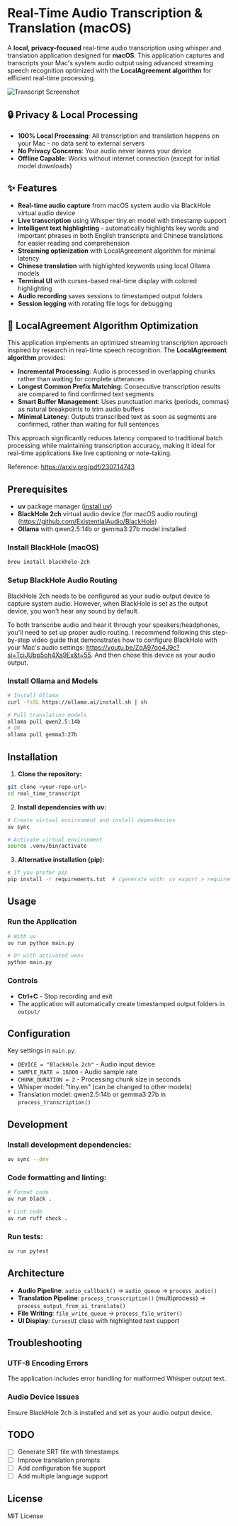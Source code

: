 # Real-Time Audio Transcription & Translation (macOS)

A **local, privacy-focused** real-time audio transcription using whisper and translation application designed for **macOS**. This application captures and transcripts your Mac's system audio output using advanced streaming speech recognition optimized with the **LocalAgreement algorithm** for efficient real-time processing.

![Transcript Screenshot](transcript.png)

## 🔒 Privacy & Local Processing

- **100% Local Processing**: All transcription and translation happens on your Mac - no data sent to external servers
- **No Privacy Concerns**: Your audio never leaves your device
- **Offline Capable**: Works without internet connection (except for initial model downloads)

## ✨ Features

- **Real-time audio capture** from macOS system audio via BlackHole virtual audio device
- **Live transcription** using Whisper tiny.en model with timestamp support
- **Intelligent text highlighting** - automatically highlights key words and important phrases in both English transcripts and Chinese translations for easier reading and comprehension
- **Streaming optimization** with LocalAgreement algorithm for minimal latency
- **Chinese translation** with highlighted keywords using local Ollama models
- **Terminal UI** with curses-based real-time display with colored highlighting
- **Audio recording** saves sessions to timestamped output folders
- **Session logging** with rotating file logs for debugging

## 🎯 LocalAgreement Algorithm Optimization

This application implements an optimized streaming transcription approach inspired by research in real-time speech recognition. The **LocalAgreement algorithm** provides:

- **Incremental Processing**: Audio is processed in overlapping chunks rather than waiting for complete utterances
- **Longest Common Prefix Matching**: Consecutive transcription results are compared to find confirmed text segments
- **Smart Buffer Management**: Uses punctuation marks (periods, commas) as natural breakpoints to trim audio buffers
- **Minimal Latency**: Outputs transcribed text as soon as segments are confirmed, rather than waiting for full sentences

This approach significantly reduces latency compared to traditional batch processing while maintaining transcription accuracy, making it ideal for real-time applications like live captioning or note-taking.

Reference: https://arxiv.org/pdf/2307.14743

## Prerequisites

- **uv** package manager ([install uv](https://docs.astral.sh/uv/getting-started/installation/))
- **BlackHole 2ch** virtual audio device (for macOS audio routing) (https://github.com/ExistentialAudio/BlackHole)
- **Ollama** with qwen2.5:14b or gemma3:27b model installed

### Install BlackHole (macOS)
```bash
brew install blackhole-2ch
```

### Setup BlackHole Audio Routing

BlackHole 2ch needs to be configured as your audio output device to capture system audio. However, when BlackHole is set as the output device, you won't hear any sound by default.

To both transcribe audio and hear it through your speakers/headphones, you'll need to set up proper audio routing. I recommend following this step-by-step video guide that demonstrates how to configure BlackHole with your Mac's audio settings: https://youtu.be/ZqA97qo4J9c?si=TciJUbp5oh4Xa9Ex&t=55. And then chose this device as your audio output.


### Install Ollama and Models
```bash
# Install Ollama
curl -fsSL https://ollama.ai/install.sh | sh

# Pull translation models
ollama pull qwen2.5:14b
# OR
ollama pull gemma3:27b
```

## Installation

1. **Clone the repository:**
```bash
git clone <your-repo-url>
cd real_time_transcript
```

2. **Install dependencies with uv:**
```bash
# Create virtual environment and install dependencies
uv sync

# Activate virtual environment
source .venv/bin/activate
```

3. **Alternative installation (pip):**
```bash
# If you prefer pip
pip install -r requirements.txt  # (generate with: uv export > requirements.txt)
```

## Usage

### Run the Application
```bash
# With uv
uv run python main.py

# Or with activated venv
python main.py
```

### Controls
- **Ctrl+C** - Stop recording and exit
- The application will automatically create timestamped output folders in `output/`

## Configuration

Key settings in `main.py`:
- `DEVICE = "BlackHole 2ch"` - Audio input device
- `SAMPLE_RATE = 16000` - Audio sample rate
- `CHUNK_DURATION = 2` - Processing chunk size in seconds
- Whisper model: "tiny.en" (can be changed to other models)
- Translation model: qwen2.5:14b or gemma3:27b in `process_transcription()`

## Development

### Install development dependencies:
```bash
uv sync --dev
```

### Code formatting and linting:
```bash
# Format code
uv run black .

# Lint code  
uv run ruff check .
```

### Run tests:
```bash
uv run pytest
```

## Architecture

- **Audio Pipeline**: `audio_callback()` → `audio_queue` → `process_audio()`
- **Translation Pipeline**: `process_transcription()` (multiprocess) → `process_output_from_ai_translate()`
- **File Writing**: `file_write_queue` → `process_file_writer()`
- **UI Display**: `CursesUI` class with highlighted text support

## Troubleshooting

### UTF-8 Encoding Errors
The application includes error handling for malformed Whisper output text.


### Audio Device Issues
Ensure BlackHole 2ch is installed and set as your audio output device. 


## TODO

- [ ] Generate SRT file with timestamps
- [ ] Improve translation prompts
- [ ] Add configuration file support
- [ ] Add multiple language support

## License

MIT License